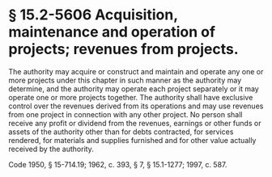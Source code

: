 # § 15.2-5606 Acquisition, maintenance and operation of projects; revenues from projects.

<p>The authority may acquire or construct and maintain and operate any one or more projects under this chapter in such manner as the authority may determine, and the authority may operate each project separately or it may operate one or more projects together. The authority shall have exclusive control over the revenues derived from its operations and may use revenues from one project in connection with any other project. No person shall receive any profit or dividend from the revenues, earnings or other funds or assets of the authority other than for debts contracted, for services rendered, for materials and supplies furnished and for other value actually received by the authority.</p><p>Code 1950, § 15-714.19; 1962, c. 393, § 7, § 15.1-1277; 1997, c. 587.</p>